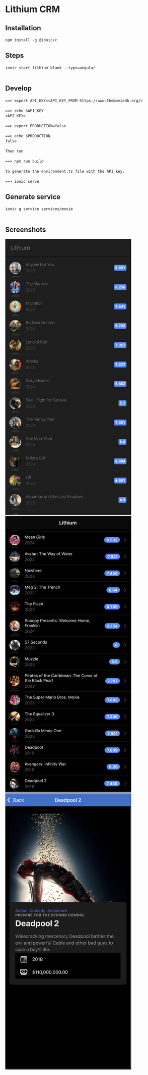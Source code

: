 # Lithium CRM


## Installation

```
npm install -g @ionic/c
```

## Steps

```
ionic start lithium blank --type=angular 


```

## Develop

```
==> export API_KEY=<API_KEY_FROM https://www.themoviedb.org/>
 
==> echo $API_KEY
<API_KEY>

==> export PRODUCTION=false

==> echo $PRODUCTION
false

Then run 

==> npm run build 

to generate the environment.ts file with the API key.

==> ionic serve

```

## Generate service


```
ionic g service services/movie


```


## Screenshots

<img src="https://raw.githubusercontent.com/arunabhdas/Lithium/main/screenshots/screenshot_1.png" width="400"/>

<img src="https://raw.githubusercontent.com/arunabhdas/Lithium/main/screenshots/screenshot_2.png" width="400"/>

<img src="https://raw.githubusercontent.com/arunabhdas/Lithium/main/screenshots/screenshot_3.png" width="400"/>